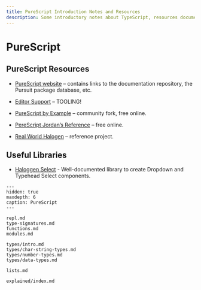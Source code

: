 ```yaml
---
title: PureScript Introduction Notes and Resources
description: Some introductory notes about TypeScript, resources documentation, tools and relevant topics.
---
```


# PureScript

## PureScript Resources

- [PureScript website](https://www.purescript.org/) – contains links to the documentation repository, the Pursuit package database, etc.
- [Editor Support](https://github.com/purescript/documentation/blob/master/ecosystem/Editor-and-tool-support.md) – TOOLING!
- [PureScript by Example](https://book.purescript.org) – community fork, free online.
- [PereScript Jordan’s Reference](https://jordanmartinez.github.io/purescript-jordans-reference-site/) – free online.

- [Real World Halogen](https://github.com/thomashoneyman/purescript-halogen-realworld) – reference project.

## Useful Libraries

- [Haloggen Select](https://citizennet.github.io/purescript-halogen-select/) - Well-documented library to create Dropdown and Typehead Select components.
 
```{toctree}
---
hidden: true
maxdepth: 6
caption: PureScript
---

repl.md
type-signatures.md
functions.md
modules.md

types/intro.md
types/char-string-types.md
types/number-types.md
types/data-types.md

lists.md

explained/index.md
```
